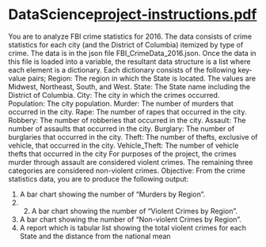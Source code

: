 # DataScience[project-instructions.pdf](https://github.com/sayemad/DataScience/files/8524407/project-instructions.pdf)
You are to analyze FBI crime statistics for 2016. 
The data consists of crime statistics for each city (and the District of Columbia) itemized by type of crime. 
The data is in the json file FBI_CrimeData_2016.json. Once the data in this file is loaded into a variable, the resultant data structure is a list where each element is a dictionary. Each dictionary consists of the following key-value pairs; Region: The region in which the State is located. 
The values are Midwest, Northeast, South, and West. State: The State name including the District of Columbia. City: The city in which the crimes occurred. Population: The city population. Murder: The number of murders that occurred in the city. Rape: The number of rapes that occurred in the city. Robbery: The number of robberies that occurred in the city. Assault: The number of assaults that occurred in the city. Burglary: The number of burglaries that occurred in the city. Theft: The number of thefts, exclusive of vehicle, that occurred in the city. Vehicle_Theft: The number of vehicle thefts that occurred in the city For purposes of the project, the crimes murder through assault are considered violent crimes. The remaining three categories are considered non-violent crimes. 
Objective: From the crime statistics data, you are to produce the following output: 
1. A bar chart showing the number of “Murders by Region”. 
2. 2. A bar chart showing the number of “Violent Crimes by Region”. 
3. A bar chart showing the number of “Non-violent Crimes by Region”. 
4. A report which is tabular list showing the total violent crimes for each State and the distance from the national mean

